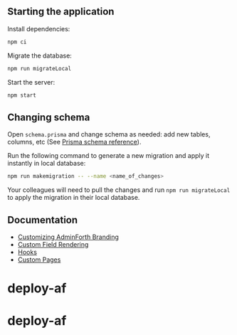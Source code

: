 ## Starting the application

Install dependencies:

```bash
npm ci
```

Migrate the database:

```bash
npm run migrateLocal
```

Start the server:

```bash
npm start
```

## Changing schema

Open `schema.prisma` and change schema as needed: add new tables, columns, etc (See [Prisma schema reference](https://www.prisma.io/docs/reference/tools-and-interfaces/prisma-schema)).

Run the following command to generate a new migration and apply it instantly in local database:

```bash
npm run makemigration -- --name <name_of_changes>
```

Your colleagues will need to pull the changes and run `npm run migrateLocal` to apply the migration in their local database.

## Documentation

- [Customizing AdminForth Branding](https://adminforth.dev/docs/tutorial/Customization/branding/)
- [Custom Field Rendering](https://adminforth.dev/docs/tutorial/Customization/customFieldRendering/)
- [Hooks](https://adminforth.dev/docs/tutorial/Customization/hooks/)
- [Custom Pages](https://adminforth.dev/docs/tutorial/Customization/customPages/)
# deploy-af
# deploy-af
